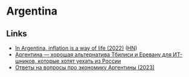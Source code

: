 # Argentina

## Links

- [In Argentina, inflation is a way of life (2022)](https://www.washingtonpost.com/world/2022/01/27/argentina-inflation-strategy-tactics/) ([HN](https://news.ycombinator.com/item?id=30101512))
- [Аргентина — хорошая альтернатива Тбилиси и Еревану для ИТ-шников, которые хотят уехать из России](https://twitter.com/andrey_sitnik/status/1518667063690203141)
- [Ответы на вопросы про экономику Аргентины (2023)](https://www.youtube.com/watch?v=7wnoM-hB6iY)

